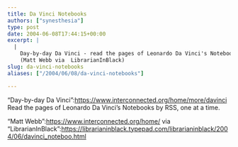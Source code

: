 ```yaml
---
title: Da Vinci Notebooks
authors: ["synesthesia"]
type: post
date: 2004-06-08T17:44:15+00:00
excerpt: |
  |
    Day-by-day Da Vinci - read the pages of Leonardo Da Vinci's Notebooks by RSS, one at a time.  
    (Matt Webb via  LibrarianInBlack)
slug: da-vinci-notebooks 
aliases: ["/2004/06/08/da-vinci-notebooks"]

---
```

&#8220;Day-by-day Da Vinci&#8221;:https://www.interconnected.org/home/more/davinci Read the pages of Leonardo Da Vinci&#8217;s Notebooks by RSS, one at a time.
  
&#8220;Matt Webb&#8221;:https://www.interconnected.org/home/ via &#8220;LibrarianInBlack&#8221;:https://librarianinblack.typepad.com/librarianinblack/2004/06/davinci_noteboo.html